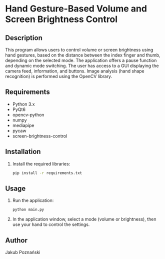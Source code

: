# **Hand Gesture-Based Volume and Screen Brightness Control**

## **Description**
This program allows users to control volume or screen brightness using hand gestures, based on the distance between the index finger and thumb, depending on the selected mode. The application offers a pause function and dynamic mode switching. The user has access to a GUI displaying the camera feed, information, and buttons. Image analysis (hand shape recognition) is performed using the OpenCV library.

## **Requirements**
- Python 3.x  
- PyQt6  
- opencv-python  
- numpy  
- mediapipe  
- pycaw  
- screen-brightness-control  

## **Installation**
1. Install the required libraries:
    ```sh
    pip install -r requirements.txt
    ```

## **Usage**
1. Run the application:
    ```sh
    python main.py
    ```
2. In the application window, select a mode (volume or brightness), then use your hand to control the settings.

## **Author**
Jakub Poznański
